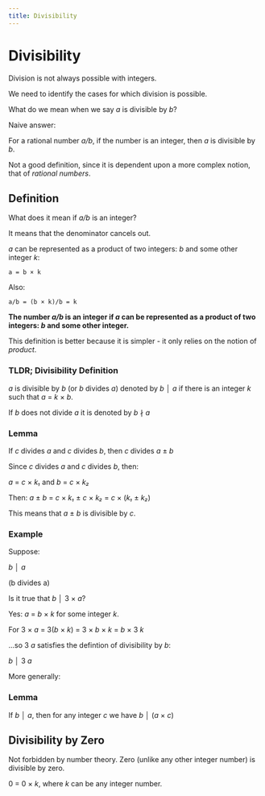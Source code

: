 ```yaml
---
title: Divisibility
---
```

Divisibility
============
Division is not always possible with integers.

We need to identify the cases for which division is possible.

What do we mean when we say _a_ is divisible by _b_?

Naive answer:

For a rational number _a/b_,  if the number is an integer, then _a_ is divisible by _b_.

Not a good definition, since it is dependent upon a more complex notion, that of _rational numbers_.

Definition
----------
What does it mean if _a/b_ is an integer?

It means that the denominator cancels out.

_a_ can be represented as a product of two integers: _b_ and some other integer _k_:

```
a = b × k
```
Also:

```
a/b = (b × k)/b = k
```

__The number _a/b_ is an integer if _a_ can be represented as a product of two integers: _b_ and some other integer.__

This definition is better because it is simpler - it only relies on the notion of _product_.

### TLDR; Divisibility Definition
_a_ is divisible by _b_ (or _b_ divides _a_) denoted by _b_ │ _a_ if there is an integer _k_ such that _a_ = _k_ × _b_.

If _b_ does not divide _a_ it is denoted by _b_ ∤ _a_

### Lemma
If _c_ divides _a_ and _c_ divides _b_, then _c_ divides _a_ ± _b_

Since _c_ divides _a_ and _c_ divides _b_, then:

_a_ = _c_ × _k₁_ and
_b_ = _c_ × _k₂_

Then:
_a_ ± _b_ = _c_ × _k₁_ ± _c_ × _k₂_ = _c_ × (_k₁_ ± _k₂_) 

This means that _a_ ± _b_ is divisible by _c_.

### Example
Suppose:

_b_ │ _a_

(b divides a)

Is it true that _b_ │ 3 × _a_?

Yes: _a_ = _b_ × _k_ for some integer _k_.

For 3 × _a_ = 3(_b_ × _k_) = 3 × _b_ × _k_ = _b_ × 3 _k_

...so 3 _a_ satisfies the defintion of divisibility by _b_:

_b_ │ 3 _a_

More generally:

### Lemma
If _b_ │ _a_, then for any integer _c_ we have _b_ │ (_a_ × _c_) 

Divisibility by Zero
--------------------
Not forbidden by number theory. Zero (unlike any other integer number) is divisible by zero.

0 = 0 × _k_, where _k_ can be any integer number.

